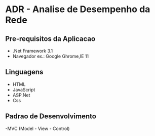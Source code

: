 # ADR - Analise de Desempenho da Rede
## Pre-requisitos da Aplicacao
- .Net Framework 3.1
- Navegador ex.: Google Ghrome,IE 11

## Linguagens
- HTML
- JavaScript
- ASP.Net
- Css

## Padrao de Desenvolvimento
-MVC (Model - View - Control)


